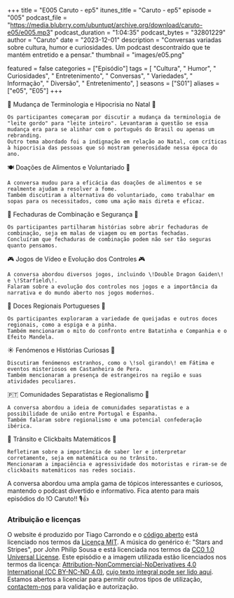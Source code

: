 +++
title = "E005 Caruto - ep5"
itunes_title = "Caruto - ep5"
episode = "005"
podcast_file = "https://media.blubrry.com/ubuntupt/archive.org/download/caruto-e05/e005.mp3"
podcast_duration = "1:04:35"
podcast_bytes = "32801229"
author = "Caruto"
date = "2023-12-01"
description = "Conversas variadas sobre cultura, humor e curiosidades. Um podcast descontraído que te mantém entretido e a pensar."
thumbnail = "images/e05.png"

featured = false
categories = ["Episódio"]
tags = [
  "Cultura",
  " Humor",
  " Curiosidades",
  " Entretenimento",
  " Conversas",
  " Variedades",
  " Informação",
  " Diversão",
  " Entretenimento",
]
seasons = ["S01"]
aliases = ["e05", "E05"]
+++

🥛 Mudança de Terminologia e Hipocrisia no Natal 🎄

    Os participantes começaram por discutir a mudança da terminologia de "leite gordo" para "leite inteiro". Levantaram a questão se essa mudança era para se alinhar com o português do Brasil ou apenas um rebranding.
    Outro tema abordado foi a indignação em relação ao Natal, com críticas à hipocrisia das pessoas que só mostram generosidade nessa época do ano.

🍽️ Doações de Alimentos e Voluntariado 🤝

    A conversa mudou para a eficácia das doações de alimentos e se realmente ajudam a resolver a fome.
    Também discutiram a alternativa do voluntariado, como trabalhar em sopas para os necessitados, como uma ação mais direta e eficaz.

🧳 Fechaduras de Combinação e Segurança 🔐

    Os participantes partilharam histórias sobre abrir fechaduras de combinação, seja em malas de viagem ou em portas fechadas.
    Concluíram que fechaduras de combinação podem não ser tão seguras quanto pensamos.

🎮 Jogos de Vídeo e Evolução dos Controles 🎮

    A conversa abordou diversos jogos, incluindo \!Double Dragon Gaiden\! e \!Starfield\!.
    Falaram sobre a evolução dos controles nos jogos e a importância da narrativa e do mundo aberto nos jogos modernos.

🍬 Doces Regionais Portugueses 🍬

    Os participantes exploraram a variedade de queijadas e outros doces regionais, como a espiga e a pinha.
    Também mencionaram o mito do confronto entre Batatinha e Companhia e o Efeito Mandela.

☀️ Fenómenos e Histórias Curiosas 🌄

    Discutiram fenómenos estranhos, como o \!sol girando\! em Fátima e eventos misteriosos em Castanheira de Pera.
    Também mencionaram a presença de estrangeiros na região e suas atividades peculiares.

🇵🇹 Comunidades Separatistas e Regionalismo 🤝

    A conversa abordou a ideia de comunidades separatistas e a possibilidade de união entre Portugal e Espanha.
    Também falaram sobre regionalismo e uma potencial confederação ibérica.

🚗 Trânsito e Clickbaits Matemáticos 🚦

    Refletiram sobre a importância de saber ler e interpretar corretamente, seja em matemática ou no trânsito.
    Mencionaram a impaciência e agressividade dos motoristas e riram-se de clickbaits matemáticos nas redes sociais.

A conversa abordou uma ampla gama de tópicos interessantes e curiosos, mantendo o podcast divertido e informativo. Fica atento para mais episódios do \!O Caruto\!! 🎙️👍


### Atribuição e licenças
O website é produzido por Tiago Carrondo e o [código aberto](https://gitlab.com/podcastubuntuportugal/website) está licenciado nos termos da [Licença MIT](https://gitlab.com/podcastubuntuportugal/website/main/LICENSE).
A música do genérico é: "Stars and Stripes", por John Philip Sousa e está licenciada nos termos da [CC0 1.0 Universal License](https://creativecommons.org/publicdomain/zero/1.0/).
Este episódio e a imagem utilizada estão licenciados nos termos da licença: [Attribution-NonCommercial-NoDerivatives 4.0 International (CC BY-NC-ND 4.0)](https://creativecommons.org/licenses/by-nc-nd/4.0/), [cujo texto integral pode ser lido aqui](https://creativecommons.org/licenses/by-nc-nd/4.0/legalcode). Estamos abertos a licenciar para permitir outros tipos de utilização, [contactem-nos](https://podcastubuntuportugal.org/contactos) para validação e autorização.

